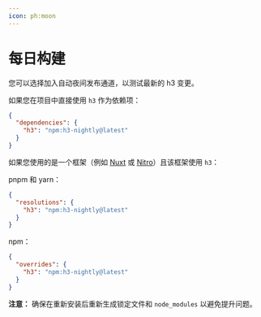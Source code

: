 ```yaml
---
icon: ph:moon
---
```


# 每日构建

您可以选择加入自动夜间发布通道，以测试最新的 h3 变更。

如果您在项目中直接使用 `h3` 作为依赖项：

```json
{
  "dependencies": {
    "h3": "npm:h3-nightly@latest"
  }
}
```

如果您使用的是一个框架（例如 [Nuxt](https://nuxt.com/) 或 [Nitro](https://nitro.unjs.io/)）且该框架使用 `h3`：

pnpm 和 yarn：

```json
{
  "resolutions": {
    "h3": "npm:h3-nightly@latest"
  }
}
```

npm：

```json
{
  "overrides": {
    "h3": "npm:h3-nightly@latest"
  }
}
```

**注意：** 确保在重新安装后重新生成锁定文件和 `node_modules` 以避免提升问题。
